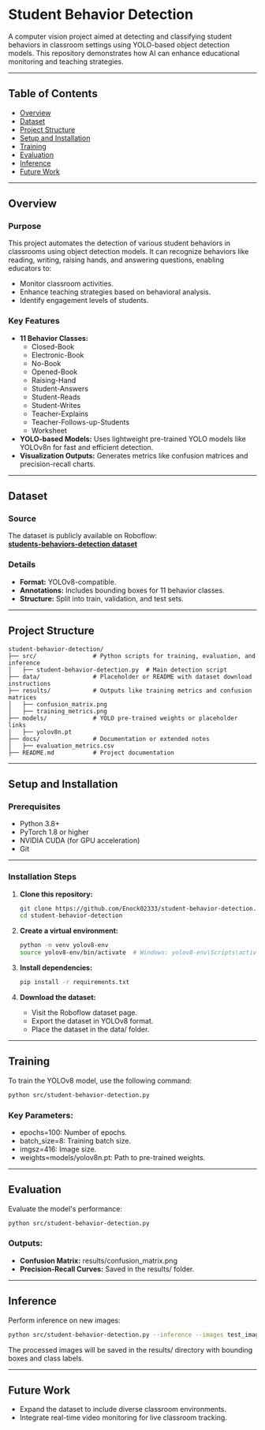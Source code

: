# Student Behavior Detection

A computer vision project aimed at detecting and classifying student behaviors in classroom settings using YOLO-based object detection models. This repository demonstrates how AI can enhance educational monitoring and teaching strategies.

---

## Table of Contents

- [Overview](#overview)
- [Dataset](#dataset)
- [Project Structure](#project-structure)
- [Setup and Installation](#setup-and-installation)
- [Training](#training)
- [Evaluation](#evaluation)
- [Inference](#inference)
- [Future Work](#future-work)

---

## Overview

### Purpose

This project automates the detection of various student behaviors in classrooms using object detection models. It can recognize behaviors like reading, writing, raising hands, and answering questions, enabling educators to:

- Monitor classroom activities.
- Enhance teaching strategies based on behavioral analysis.
- Identify engagement levels of students.

### Key Features

- **11 Behavior Classes:**
  - Closed-Book
  - Electronic-Book
  - No-Book
  - Opened-Book
  - Raising-Hand
  - Student-Answers
  - Student-Reads
  - Student-Writes
  - Teacher-Explains
  - Teacher-Follows-up-Students
  - Worksheet
- **YOLO-based Models:** Uses lightweight pre-trained YOLO models like YOLOv8n for fast and efficient detection.
- **Visualization Outputs:** Generates metrics like confusion matrices and precision-recall charts.

---

## Dataset

### Source

The dataset is publicly available on Roboflow:  
[**students-behaviors-detection dataset**](https://roboflow.com/dataset/students-behaviors-detection)

### Details

- **Format:** YOLOv8-compatible.
- **Annotations:** Includes bounding boxes for 11 behavior classes.
- **Structure:** Split into train, validation, and test sets.

---

## Project Structure

```plaintext
student-behavior-detection/
├── src/                # Python scripts for training, evaluation, and inference
│   ├── student-behavior-detection.py  # Main detection script
├── data/               # Placeholder or README with dataset download instructions
├── results/            # Outputs like training metrics and confusion matrices
│   ├── confusion_matrix.png
│   ├── training_metrics.png
├── models/             # YOLO pre-trained weights or placeholder links
│   ├── yolov8n.pt
├── docs/               # Documentation or extended notes
│   ├── evaluation_metrics.csv
├── README.md           # Project documentation
```

---

## Setup and Installation

### Prerequisites
- Python 3.8+
- PyTorch 1.8 or higher
- NVIDIA CUDA (for GPU acceleration)
- Git

---

### Installation Steps

1. **Clone this repository:**
   ```bash
   git clone https://github.com/Enock02333/student-behavior-detection.git
   cd student-behavior-detection
   ```

2. **Create a virtual environment:**
    ```bash
    python -m venv yolov8-env
    source yolov8-env/bin/activate  # Windows: yolov8-env\Scripts\activate
    ```

3. **Install dependencies:**
    ```bash
    pip install -r requirements.txt
    ```

4. **Download the dataset:**
    - Visit the Roboflow dataset page.
    - Export the dataset in YOLOv8 format.
    - Place the dataset in the data/ folder.

---

## Training
To train the YOLOv8 model, use the following command:
   ```bash
   python src/student-behavior-detection.py
   ```
    
### Key Parameters:
  - epochs=100: Number of epochs.
  - batch_size=8: Training batch size.
  - imgsz=416: Image size.
  - weights=models/yolov8n.pt: Path to pre-trained weights.

---

## Evaluation
Evaluate the model's performance:
   ```bash
   python src/student-behavior-detection.py
   ```

### Outputs:
  - **Confusion Matrix:** results/confusion_matrix.png
  - **Precision-Recall Curves:** Saved in the results/ folder.

---

## Inference
Perform inference on new images:
   ```bash
   python src/student-behavior-detection.py --inference --images test_images/
   ```
    
The processed images will be saved in the results/ directory with bounding boxes and class labels.

---

## Future Work
  - Expand the dataset to include diverse classroom environments.
  - Integrate real-time video monitoring for live classroom tracking.
